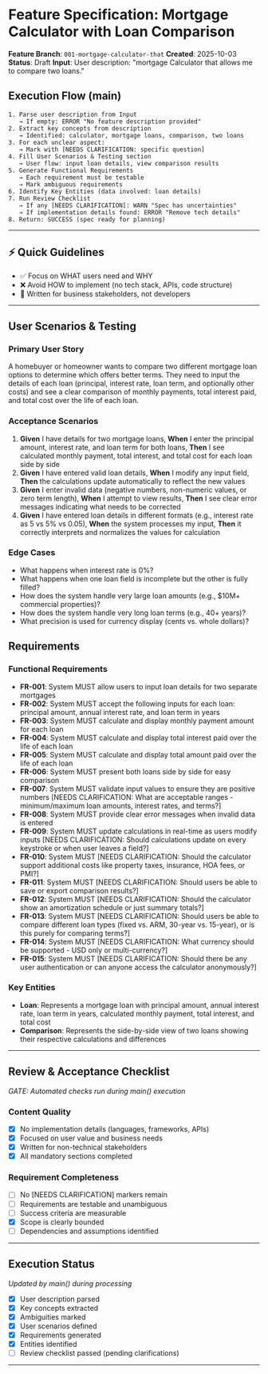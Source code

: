 # Feature Specification: Mortgage Calculator with Loan Comparison

**Feature Branch**: `001-mortgage-calculator-that`
**Created**: 2025-10-03
**Status**: Draft
**Input**: User description: "mortgage Calculator that allows me to compare two loans."

## Execution Flow (main)
```
1. Parse user description from Input
   → If empty: ERROR "No feature description provided"
2. Extract key concepts from description
   → Identified: calculator, mortgage loans, comparison, two loans
3. For each unclear aspect:
   → Mark with [NEEDS CLARIFICATION: specific question]
4. Fill User Scenarios & Testing section
   → User flow: input loan details, view comparison results
5. Generate Functional Requirements
   → Each requirement must be testable
   → Mark ambiguous requirements
6. Identify Key Entities (data involved: loan details)
7. Run Review Checklist
   → If any [NEEDS CLARIFICATION]: WARN "Spec has uncertainties"
   → If implementation details found: ERROR "Remove tech details"
8. Return: SUCCESS (spec ready for planning)
```

---

## ⚡ Quick Guidelines
- ✅ Focus on WHAT users need and WHY
- ❌ Avoid HOW to implement (no tech stack, APIs, code structure)
- 👥 Written for business stakeholders, not developers

---

## User Scenarios & Testing

### Primary User Story
A homebuyer or homeowner wants to compare two different mortgage loan options to determine which offers better terms. They need to input the details of each loan (principal, interest rate, loan term, and optionally other costs) and see a clear comparison of monthly payments, total interest paid, and total cost over the life of each loan.

### Acceptance Scenarios
1. **Given** I have details for two mortgage loans, **When** I enter the principal amount, interest rate, and loan term for both loans, **Then** I see calculated monthly payment, total interest, and total cost for each loan side by side
2. **Given** I have entered valid loan details, **When** I modify any input field, **Then** the calculations update automatically to reflect the new values
3. **Given** I enter invalid data (negative numbers, non-numeric values, or zero term length), **When** I attempt to view results, **Then** I see clear error messages indicating what needs to be corrected
4. **Given** I have entered loan details in different formats (e.g., interest rate as 5 vs 5% vs 0.05), **When** the system processes my input, **Then** it correctly interprets and normalizes the values for calculation

### Edge Cases
- What happens when interest rate is 0%?
- What happens when one loan field is incomplete but the other is fully filled?
- How does the system handle very large loan amounts (e.g., $10M+ commercial properties)?
- How does the system handle very long loan terms (e.g., 40+ years)?
- What precision is used for currency display (cents vs. whole dollars)?

## Requirements

### Functional Requirements
- **FR-001**: System MUST allow users to input loan details for two separate mortgages
- **FR-002**: System MUST accept the following inputs for each loan: principal amount, annual interest rate, and loan term in years
- **FR-003**: System MUST calculate and display monthly payment amount for each loan
- **FR-004**: System MUST calculate and display total interest paid over the life of each loan
- **FR-005**: System MUST calculate and display total amount paid over the life of each loan
- **FR-006**: System MUST present both loans side by side for easy comparison
- **FR-007**: System MUST validate input values to ensure they are positive numbers [NEEDS CLARIFICATION: What are acceptable ranges - minimum/maximum loan amounts, interest rates, and terms?]
- **FR-008**: System MUST provide clear error messages when invalid data is entered
- **FR-009**: System MUST update calculations in real-time as users modify inputs [NEEDS CLARIFICATION: Should calculations update on every keystroke or when user leaves a field?]
- **FR-010**: System MUST [NEEDS CLARIFICATION: Should the calculator support additional costs like property taxes, insurance, HOA fees, or PMI?]
- **FR-011**: System MUST [NEEDS CLARIFICATION: Should users be able to save or export comparison results?]
- **FR-012**: System MUST [NEEDS CLARIFICATION: Should the calculator show an amortization schedule or just summary totals?]
- **FR-013**: System MUST [NEEDS CLARIFICATION: Should users be able to compare different loan types (fixed vs. ARM, 30-year vs. 15-year), or is this purely for comparing terms?]
- **FR-014**: System MUST [NEEDS CLARIFICATION: What currency should be supported - USD only or multi-currency?]
- **FR-015**: System MUST [NEEDS CLARIFICATION: Should there be any user authentication or can anyone access the calculator anonymously?]

### Key Entities
- **Loan**: Represents a mortgage loan with principal amount, annual interest rate, loan term in years, calculated monthly payment, total interest, and total cost
- **Comparison**: Represents the side-by-side view of two loans showing their respective calculations and differences

---

## Review & Acceptance Checklist
*GATE: Automated checks run during main() execution*

### Content Quality
- [x] No implementation details (languages, frameworks, APIs)
- [x] Focused on user value and business needs
- [x] Written for non-technical stakeholders
- [x] All mandatory sections completed

### Requirement Completeness
- [ ] No [NEEDS CLARIFICATION] markers remain
- [ ] Requirements are testable and unambiguous
- [ ] Success criteria are measurable
- [x] Scope is clearly bounded
- [ ] Dependencies and assumptions identified

---

## Execution Status
*Updated by main() during processing*

- [x] User description parsed
- [x] Key concepts extracted
- [x] Ambiguities marked
- [x] User scenarios defined
- [x] Requirements generated
- [x] Entities identified
- [ ] Review checklist passed (pending clarifications)

---
